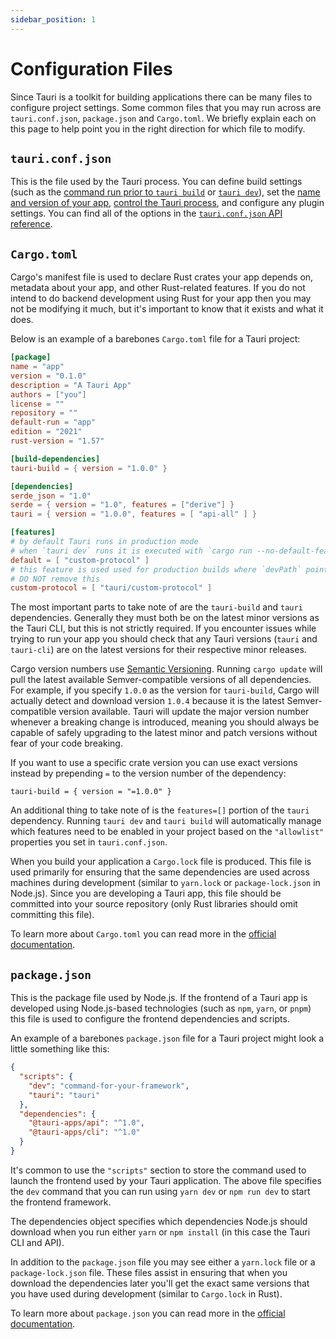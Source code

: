 ```yaml
---
sidebar_position: 1
---
```


# Configuration Files

Since Tauri is a toolkit for building applications there can be many files to configure project settings. Some common files that you may run across are `tauri.conf.json`, `package.json` and `Cargo.toml`. We briefly explain each on this page to help point you in the right direction for which file to modify.

## `tauri.conf.json`

This is the file used by the Tauri process. You can define build settings (such as the [command run prior to `tauri build`][before-build-command] or [`tauri dev`][before-dev-command]), set the [name and version of your app][package-config], [control the Tauri process][tauri-config], and configure any plugin settings. You can find all of the options in the [`tauri.conf.json` API reference].

## `Cargo.toml`

Cargo's manifest file is used to declare Rust crates your app depends on, metadata about your app, and other Rust-related features. If you do not intend to do backend development using Rust for your app then you may not be modifying it much, but it's important to know that it exists and what it does.

Below is an example of a barebones `Cargo.toml` file for a Tauri project:

```toml title=Cargo.toml
[package]
name = "app"
version = "0.1.0"
description = "A Tauri App"
authors = ["you"]
license = ""
repository = ""
default-run = "app"
edition = "2021"
rust-version = "1.57"

[build-dependencies]
tauri-build = { version = "1.0.0" }

[dependencies]
serde_json = "1.0"
serde = { version = "1.0", features = ["derive"] }
tauri = { version = "1.0.0", features = [ "api-all" ] }

[features]
# by default Tauri runs in production mode
# when `tauri dev` runs it is executed with `cargo run --no-default-features` if `devPath` is an URL
default = [ "custom-protocol" ]
# this feature is used used for production builds where `devPath` points to the filesystem
# DO NOT remove this
custom-protocol = [ "tauri/custom-protocol" ]
```

The most important parts to take note of are the `tauri-build` and `tauri` dependencies. Generally they must both be on the latest minor versions as the Tauri CLI, but this is not strictly required. If you encounter issues while trying to run your app you should check that any Tauri versions (`tauri` and `tauri-cli`) are on the latest versions for their respective minor releases.

Cargo version numbers use [Semantic Versioning]. Running `cargo update` will pull the latest available Semver-compatible versions of all dependencies. For example, if you specify `1.0.0` as the version for `tauri-build`, Cargo will actually detect and download version `1.0.4` because it is the latest Semver-compatible version available. Tauri will update the major version number whenever a breaking change is introduced, meaning you should always be capable of safely upgrading to the latest minor and patch versions without fear of your code breaking.

If you want to use a specific crate version you can use exact versions instead by prepending `=` to the version number of the dependency:

```
tauri-build = { version = "=1.0.0" }
```

An additional thing to take note of is the `features=[]` portion of the `tauri` dependency. Running `tauri dev` and `tauri build` will automatically manage which features need to be enabled in your project based on the `"allowlist"` properties you set in `tauri.conf.json`.

When you build your application a `Cargo.lock` file is produced. This file is used primarily for ensuring that the same dependencies are used across machines during development (similar to `yarn.lock` or `package-lock.json` in Node.js). Since you are developing a Tauri app, this file should be committed into your source repository (only Rust libraries should omit committing this file).

To learn more about `Cargo.toml` you can read more in the [official documentation][cargo-manifest].

## `package.json`

This is the package file used by Node.js. If the frontend of a Tauri app is developed using Node.js-based technologies (such as `npm`, `yarn`, or `pnpm`) this file is used to configure the frontend dependencies and scripts.

An example of a barebones `package.json` file for a Tauri project might look a little something like this:

```json title=package.json
{
  "scripts": {
    "dev": "command-for-your-framework",
    "tauri": "tauri"
  },
  "dependencies": {
    "@tauri-apps/api": "^1.0",
    "@tauri-apps/cli": "^1.0"
  }
}
```

It's common to use the `"scripts"` section to store the command used to launch the frontend used by your Tauri application. The above file specifies the `dev` command that you can run using `yarn dev` or `npm run dev` to start the frontend framework.

The dependencies object specifies which dependencies Node.js should download when you run either `yarn` or `npm install` (in this case the Tauri CLI and API).

In addition to the `package.json` file you may see either a `yarn.lock` file or a `package-lock.json` file. These files assist in ensuring that when you download the dependencies later you'll get the exact same versions that you have used during development (similar to `Cargo.lock` in Rust).

To learn more about `package.json` you can read more in the [official documentation][npm-package].

[`tauri.conf.json` api reference]: ../../api/config.md
[before-build-command]: ../../api/config.md#buildconfig.beforebuildcommand
[semantic versioning]: https://semver.org
[cargo-manifest]: https://doc.rust-lang.org/cargo/reference/manifest.html
[npm-package]: https://docs.npmjs.com/cli/v8/configuring-npm/package-json
[before-dev-command]: ../../api/config.md#buildconfig.beforedevcommand
[package-config]: ../../api/config#packageconfig
[tauri-config]: ../../api/config#tauriconfig
